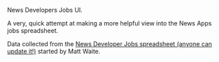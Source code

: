 News Developers Jobs UI.

A very, quick attempt at making a more helpful view into the News Apps jobs spreadsheet.

Data collected from the [News Developer Jobs spreadsheet (anyone can update it!)](https://docs.google.com/spreadsheet/ccc?key=0AmqohgGX3YQadE1VSktrWG1nNFF6RUFNT1RKa0k0a2c&authkey=CK7OlpsI&hl=en_US#gid=0) started by Matt Waite.
